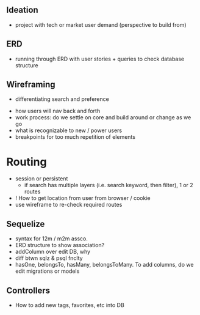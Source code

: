 ## Ideation
  - project with tech or market user demand (perspective to build from)

## ERD
  - running through ERD with user stories + queries to check database structure

## Wireframing
  - differentiating search and preference
   * how users will nav back and forth
   * work process: do we settle on core and build around or change as we go
   * what is recognizable to new / power users
   * breakpoints for too much repetition of elements

# Routing
  - session or persistent
    * if search has multiple layers (i.e. search keyword, then filter), 1 or 2 routes 
  - ! How to get location from user from browser / cookie
  - use wireframe to re-check required routes

## Sequelize
  - syntax for 12m / m2m assco.
  - ERD structure to show association?
  - addColumn over edit DB, why
  - diff btwn sqlz & psql fnclty
  - hasOne, belongsTo, hasMany, belongsToMany. To add columns, do we edit migrations or models

## Controllers
  - How to add new tags, favorites, etc into DB